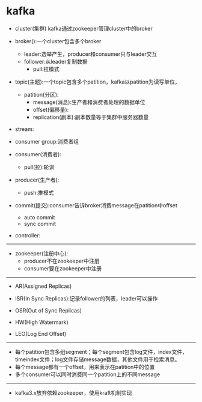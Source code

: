 # kafka

- cluster(集群)
kafka通过zookeeper管理cluster中的broker
- broker():一个cluster包含多个broker
    - leader:选举产生，producer和consumer只与leader交互
    - follower:从leader复制数据
        - pull:拉模式


- topic(主题):一个topic包含多个patition，kafka以patition为读写单位，
    - patition(分区):
        - message(消息):生产者和消费者处理的数据单位
        - offset(偏移量):
        - replication(副本):副本数量等于集群中服务器数量



- stream:

- consumer group:消费者组
- consumer(消费者):
    - pull(拉):轮训
- producer(生产者):
    - push:推模式


- commit(提交):consumer告诉broker消费message在patition中offset
    - auto commit
    - sync commit

- controller:



---


- zookeeper(注册中心):
    - producer不在zookeeper中注册
    - consumer要在zookeeper中注册

---
- AR(Assigned Replicas)

- ISR(In Sync Replicas):记录follower的列表，leader可以操作
- OSR(Out of Sync Replicas)

- HW(High Watermark)
- LEO(Log End Offset)


---
- 每个patition包含多组segment；每个segment包含log文件，index文件，timeindex文件；log文件存储message数据，其他文件用于检索消息。
- 每个message都有一个offset，用来表示在patition中的位置
- 多个consumer可以同时消费同一个patition上的不同message


---

- kafka3.x放弃依赖zookeeper，使用kraft机制实现
